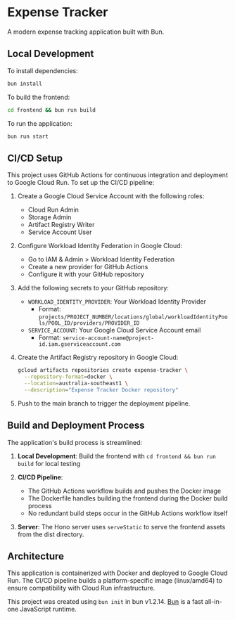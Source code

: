 # Expense Tracker

A modern expense tracking application built with Bun.

## Local Development

To install dependencies:

```bash
bun install
```

To build the frontend:

```bash
cd frontend && bun run build
```

To run the application:

```bash
bun run start
```

## CI/CD Setup

This project uses GitHub Actions for continuous integration and deployment to Google Cloud Run. To set up the CI/CD pipeline:

1. Create a Google Cloud Service Account with the following roles:
   - Cloud Run Admin
   - Storage Admin
   - Artifact Registry Writer
   - Service Account User

2. Configure Workload Identity Federation in Google Cloud:
   - Go to IAM & Admin > Workload Identity Federation
   - Create a new provider for GitHub Actions
   - Configure it with your GitHub repository

3. Add the following secrets to your GitHub repository:
   - `WORKLOAD_IDENTITY_PROVIDER`: Your Workload Identity Provider
     - Format: `projects/PROJECT_NUMBER/locations/global/workloadIdentityPools/POOL_ID/providers/PROVIDER_ID`
   - `SERVICE_ACCOUNT`: Your Google Cloud Service Account email
     - Format: `service-account-name@project-id.iam.gserviceaccount.com`

4. Create the Artifact Registry repository in Google Cloud:
   ```bash
   gcloud artifacts repositories create expense-tracker \
     --repository-format=docker \
     --location=australia-southeast1 \
     --description="Expense Tracker Docker repository"
   ```

5. Push to the main branch to trigger the deployment pipeline.

## Build and Deployment Process

The application's build process is streamlined:

1. **Local Development**: Build the frontend with `cd frontend && bun run build` for local testing
2. **CI/CD Pipeline**: 
   - The GitHub Actions workflow builds and pushes the Docker image
   - The Dockerfile handles building the frontend during the Docker build process
   - No redundant build steps occur in the GitHub Actions workflow itself

3. **Server**: The Hono server uses `serveStatic` to serve the frontend assets from the dist directory.

## Architecture

This application is containerized with Docker and deployed to Google Cloud Run. The CI/CD pipeline builds a platform-specific image (linux/amd64) to ensure compatibility with Cloud Run infrastructure.

This project was created using `bun init` in bun v1.2.14. [Bun](https://bun.sh) is a fast all-in-one JavaScript runtime.

